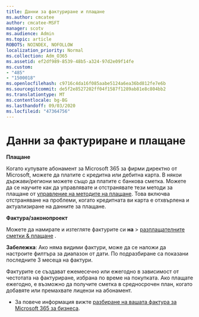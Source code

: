 ```yaml
---
title: Данни за фактуриране и плащане
ms.author: cmcatee
author: cmcatee-MSFT
manager: scotv
ms.audience: Admin
ms.topic: article
ROBOTS: NOINDEX, NOFOLLOW
localization_priority: Normal
ms.collection: Adm_O365
ms.assetid: ef2df989-8539-48b5-a324-97d2e09f14fe
ms.custom:
- "485"
- "1500018"
ms.openlocfilehash: c9716c4da16f085aabe5124a6ea36bd812fe7e6b
ms.sourcegitcommit: de5f2e8527202ff04f1587f1289ab81e8c804bb2
ms.translationtype: MT
ms.contentlocale: bg-BG
ms.lasthandoff: 09/03/2020
ms.locfileid: "47364756"
---
```

# <a name="invoice-and-payment-information"></a>Данни за фактуриране и плащане

**Плащане**

Когато купувате абонамент за Microsoft 365 за фирми директно от Microsoft, можете да платите с кредитна или дебитна карта.  В някои държави/региони можете също да платите с банкова сметка.  Можете да се научите как да управлявате и отстранявате тези методи за плащане от [управление на методите на плащане](https://docs.microsoft.com/microsoft-365/commerce/billing-and-payments/manage-payment-methods). Това включва отстраняване на проблеми, когато кредитната ви карта е отхвърлена и актуализиране на данните за плащане.

**Фактура/законопроект**

Можете да намирате и изтегляте фактурите си **на**  >  [разплащателните сметки & плащане](https://go.microsoft.com/fwlink/p/?linkid=848039) .  

**Забележка**: Ако няма видими фактури, може да се наложи да настроите филтъра за диапазон от дати.  По подразбиране са показани последните 3 месеца на фактури.

Фактурите се създават ежемесечно или ежегодно в зависимост от честотата на фактуриране, избрана по време на покупката.  Ако плащате ежегодно, е възможно да получите сметка в средносрочен план, когато добавяте или премахвате лицензи на абонамент.

- За повече информация вижте [разбиране на вашата фактура за Microsoft 365 за бизнеса](https://docs.microsoft.com/microsoft-365/commerce/billing-and-payments/understand-your-invoice2).
